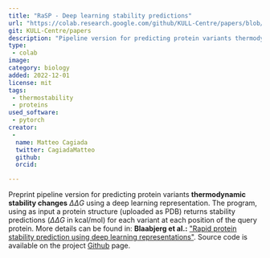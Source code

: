 ```yaml
---
title: "RaSP - Deep learning stability predictions"
url: "https://colab.research.google.com/github/KULL-Centre/papers/blob/main/2022/ML-ddG-Blaabjerg-et-al/RaSPLab.ipynb"
git: KULL-Centre/papers
description: "Pipeline version for predicting protein variants thermodynamic stability changes ( ΔΔG ) using a deep learning representation."
type: 
 - colab
image: 
category: biology
added: 2022-12-01
license: mit
tags: 
 - thermostability
 - proteins
used_software:
 - pytorch
creator: 
 -
  name: Matteo Cagiada
  twitter: CagiadaMatteo
  github: 
  orcid: 

---
```


Preprint pipeline version for predicting protein variants **thermodynamic stability changes** $\Delta \Delta G$ using a deep learning representation. The program, using as input a protein structure (uploaded as PDB) returns stability predictions ($\Delta \Delta G$ in kcal/mol) for each variant at each position of the query protein.
More details can be found in: **Blaabjerg et al.:** ["Rapid protein stability prediction using deep learning representations"](https://www.biorxiv.org/content/10.1101/2022.07.14.500157v1). Source code is available on the project [Github](https://github.com/KULL-Centre/papers/tree/main/2022/ML-ddG-Blaabjerg-et-al) page.
